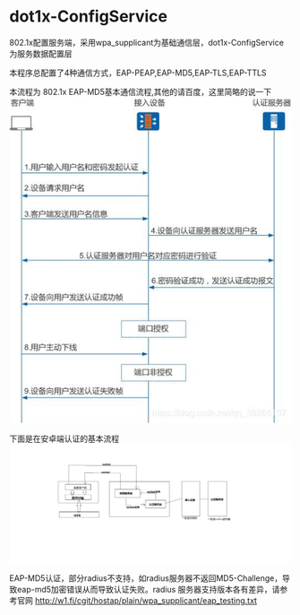 # dot1x-ConfigService
802.1x配置服务端，采用wpa_supplicant为基础通信层，dot1x-ConfigService为服务数据配置层

本程序总配置了4种通信方式，EAP-PEAP,EAP-MD5,EAP-TLS,EAP-TTLS

本流程为 802.1x EAP-MD5基本通信流程,其他的请百度，这里简略的说一下
![image](https://github.com/tolzlz/dot1x-ConfigService/blob/main/ea40bb2eeef09cde57c5de367a336d70.png)



下面是在安卓端认证的基本流程
![image](https://github.com/tolzlz/dot1x-ConfigService/blob/main/%E6%97%A0%E6%A0%87%E9%A2%982.png)

EAP-MD5认证，部分radius不支持，如radius服务器不返回MD5-Challenge，导致eap-md5加密错误从而导致认证失败。radius 服务器支持版本各有差异，请参考官网
http://w1.fi/cgit/hostap/plain/wpa_supplicant/eap_testing.txt
